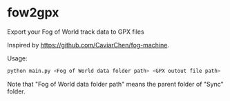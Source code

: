 # fow2gpx
Export your Fog of World track data to GPX files

Inspired by https://github.com/CaviarChen/fog-machine.

Usage:

```bash
python main.py <Fog of World data folder path> <GPX outout file path>
```

Note that "Fog of World data folder path" means the parent folder of "Sync" folder.
